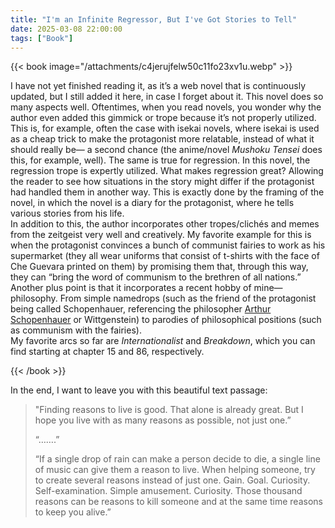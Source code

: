 ```yaml
---
title: "I'm an Infinite Regressor, But I've Got Stories to Tell"
date: 2025-03-08 22:00:00
tags: ["Book"]
---
```


{{< book image="/attachments/c4jerujfelw50c11fo23xv1u.webp" >}}

I have not yet finished reading it, as it’s a web novel that is continuously updated, but I still added it here, in case I forget about it. This novel does so many aspects well. Oftentimes, when you read novels, you wonder why the author even added this gimmick or trope because it’s not properly utilized. This is, for example, often the case with isekai novels, where isekai is used as a cheap trick to make the protagonist more relatable, instead of what it should really be— a second chance (the anime/novel *Mushoku Tensei* does this, for example, well). The same is true for regression. In this novel, the regression trope is expertly utilized. What makes regression great? Allowing the reader to see how situations in the story might differ if the protagonist had handled them in another way. This is exactly done by the framing of the novel, in which the novel is a diary for the protagonist, where he tells various stories from his life.  
In addition to this, the author incorporates other tropes/clichés and memes from the zeitgeist very well and creatively. My favorite example for this is when the protagonist convinces a bunch of communist fairies to work as his supermarket (they all wear uniforms that consist of t-shirts with the face of Che Guevara printed on them) by promising them that, through this way, they can “bring the word of communism to the brethren of all nations.” Another plus point is that it incorporates a recent hobby of mine—philosophy. From simple namedrops (such as the friend of the protagonist being called Schopenhauer, referencing the philosopher [Arthur Schopenhauer](https://en.wikipedia.org/wiki/Arthur_Schopenhauer) or Wittgenstein) to parodies of philosophical positions (such as communism with the fairies).  
My favorite arcs so far are *Internationalist* and *Breakdown*, which you can find starting at chapter 15 and 86, respectively.  

{{< /book >}}

In the end, I want to leave you with this beautiful text passage:

> "Finding reasons to live is good. That alone is already great. But I hope you live with as many reasons as possible, not just one.”
> 
> “…….”
> 
> “If a single drop of rain can make a person decide to die, a single line of music can give them a reason to live. When helping someone, try to create several reasons instead of just one. Gain. Goal. Curiosity. Self-examination. Simple amusement. Curiosity. Those thousand reasons can be reasons to kill someone and at the same time reasons to keep you alive.”


